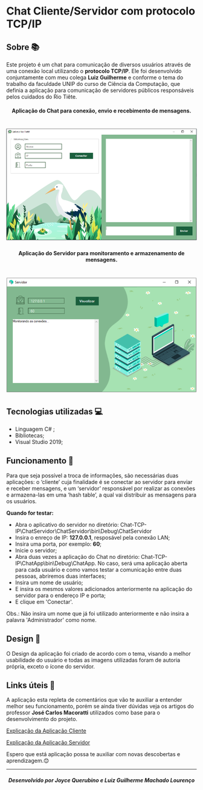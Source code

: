 # Chat Cliente/Servidor com protocolo TCP/IP

## Sobre 📚

Este projeto é um chat para comunicação de diversos usuários através de uma conexão local utilizando o **protocolo TCP/IP**. Ele foi desenvolvido conjuntamente com meu colega **Luiz Guilherme** e conforme o tema do trabalho da faculdade UNIP do curso de Ciência da Computação, que definia a aplicação para comunicação de servidores públicos responsáveis pelos cuidados do Rio Tiête.   


<h4 align = center> Aplicação do Chat para conexão, envio e recebimento de mensagens. </h4>
<h1>
    <img src="public/Programa.png">
</h1>

<h4 align = center> Aplicação do Servidor para monitoramento e armazenamento de mensagens. </h4>

<h1 align = center>
    <img src="public/Servidor.png">
</h1>

## Tecnologias utilizadas 💻

- Linguagem C# ;
- Bibliotecas; 
- Visual Studio 2019;

## Funcionamento 🚀

Para que seja possível a troca de informações, são necessárias duas aplicações: o ‘cliente’ cuja finalidade é se conectar ao servidor para enviar e receber mensagens, e um ‘servidor’ responsável por realizar as conexões e armazena-las em uma ‘hash table’, a qual vai distribuir as mensagens para os usuários.

**Quando for testar:** 

- Abra o aplicativo do servidor no diretório: Chat-TCP-IP\ChatServidor\ChatServidor\bin\Debug\ChatServidor
- Insira o enreço de IP: **127.0.0.1**, resposável pela conexão LAN;
- Insira uma porta, por exemplo: **60**;
- Inicie o servidor; 
- Abra duas vezes a aplicação do Chat no diretório: Chat-TCP-IP\ChatApp\bin\Debug\ChatApp. No caso, será uma aplicação aberta para cada usuário e como vamos testar a comunicação entre duas pessoas, abriremos duas interfaces; 
- Insira um nome de usuário;
- E insira os mesmos valores adicionados anteriormente na aplicação do servidor para o endereço IP e porta;
- E clique em 'Conectar'.

Obs.: Não insira um nome que já foi utilizado anteriormente e não insira a palavra 'Administrador' como nome. 

## Design 🎨

O Design da aplicação foi criado de acordo com o tema, visando a melhor usabilidade do usuário e todas as imagens utilizadas foram de autoria própria, exceto o ícone do servidor. 

## Links úteis 📌

A aplicação esta repleta de comentários que vão te auxiliar a entender melhor seu funcionamento, porém se ainda tiver dúvidas veja os artigos do professor **José Carlos Macoratti** utilizados como base para o desenvolvimento do projeto.

[Explicação da Aplicação Cliente](http://www.macoratti.net/11/08/c_chat1.htm)

[Explicação da Aplicação Servidor](http://www.macoratti.net/11/08/c_chat2.htm)

Espero que está aplicação possa te auxiliar com novas descobertas e aprendizagem.😊
___
<h5 align = center>Desenvolvido por Joyce Querubino e Luiz Guilherme Machado Lourenço </h5>


